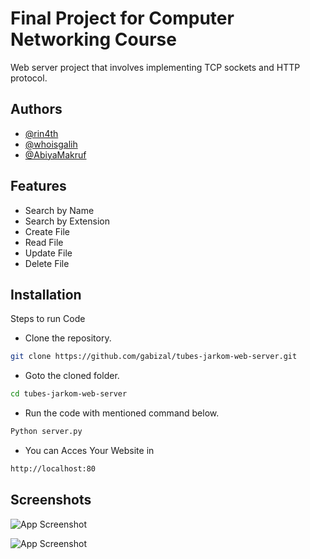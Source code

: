 
# Final Project for Computer Networking Course
Web server project that involves implementing TCP sockets and HTTP protocol.



## Authors

- [@rin4th](https://github.com/rin4th)
- [@whoisgalih](https://github.com/whoisgalih)
- [@AbiyaMakruf](https://github.com/AbiyaMakruf)



## Features

- Search by Name
- Search by Extension
- Create File
- Read File
- Update File
- Delete File
## Installation
Steps to run Code

* Clone the repository.
```bash
git clone https://github.com/gabizal/tubes-jarkom-web-server.git
```
* Goto the cloned folder.
```bash
cd tubes-jarkom-web-server
```
* Run the code with mentioned command below.
```bash
Python server.py
```
* You can Acces Your Website in 
```bash
http://localhost:80
```
## Screenshots

![App Screenshot](https://i.ibb.co/NCf9hpY/Home.png)

![App Screenshot](https://i.ibb.co/JK3QzLT/Search.png)